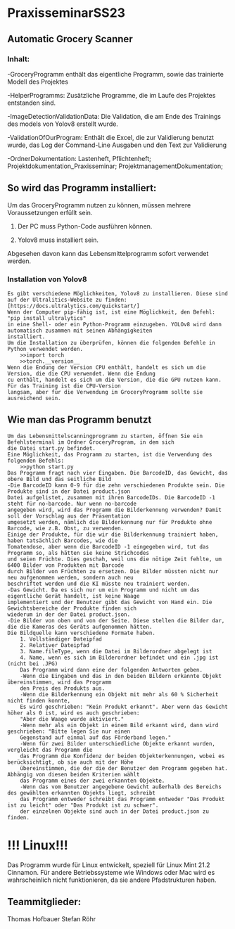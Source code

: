 # PraxisseminarSS23
##  Automatic Grocery Scanner
### Inhalt:
-GroceryProgramm enthält das eigentliche Programm, sowie das trainierte Modell des Projektes

-HelperProgramms: Zusätzliche Programme, die im Laufe des Projektes entstanden sind.

-ImageDetectionValidationData: Die Validation, die am Ende des Trainings des models von Yolov8 erstellt wurde.

-ValidationOfOurProgram: Enthält die Excel, die zur Validierung benutzt wurde, das Log der Command-Line Ausgaben und den Text zur Validierung

-OrdnerDokumentation: Lastenheft, Pflichtenheft; Projektdokumentation_Praxisseminar; ProjektmanagementDokumentation;




## So wird das Programm installiert:
Um das GroceryProgramm nutzen zu können, müssen mehrere Voraussetzungen erfüllt sein.

   1) Der PC muss Python-Code ausführen können.
    
   2) Yolov8 muss installiert sein.
      
Abgesehen davon kann das Lebensmittelprogramm sofort verwendet werden.

### Installation von Yolov8
    Es gibt verschiedene Möglichkeiten, Yolov8 zu installieren. Diese sind auf der Ultralitics-Website zu finden: 
    [https://docs.ultralytics.com/quickstart/]
    Wenn der Computer pip-fähig ist, ist eine Möglichkeit, den Befehl: "pip install ultralytics" 
    in eine Shell- oder ein Python-Programm einzugeben. YOLOv8 wird dann automatisch zusammen mit seinen Abhängigkeiten 
    installiert.
    Um die Installation zu überprüfen, können die folgenden Befehle in Python verwendet werden.
        >>import torch
        >>torch.__version__
    Wenn die Endung der Version CPU enthält, handelt es sich um die Version, die die CPU verwendet. Wenn die Endung 
    cu enthält, handelt es sich um die Version, die die GPU nutzen kann. Für das Training ist die CPU-Version 
    langsam, aber für die Verwendung im GroceryProgramm sollte sie ausreichend sein.
    
## Wie man das Programm benutzt
    Um das Lebensmittelscanningprogramm zu starten, öffnen Sie ein Befehlsterminal im Ordner GroceryProgram, in dem sich 
    die Datei start.py befindet.
    Eine Möglichkeit, das Programm zu starten, ist die Verwendung des folgenden Befehls:
        >>python start.py
    Das Programm fragt nach vier Eingaben. Die BarcodeID, das Gewicht, das obere Bild und das seitliche Bild
    -Die BarcodeID kann 0-9 für die zehn verschiedenen Produkte sein. Die Produkte sind in der Datei product.json 
    Datei aufgelistet, zusammen mit ihren BarcodeIDs. Die BarcodeID -1 steht für no-barcode. Nur wenn no-barcode 
    angegeben wird, wird das Programm die Bilderkennung verwenden? Damit soll der Vorschlag aus der Präsentation 
    umgesetzt werden, nämlich die Bilderkennung nur für Produkte ohne Barcode, wie z.B. Obst, zu verwenden. 
    Einige der Produkte, für die wir die Bilderkennung trainiert haben, haben tatsächlich Barcodes, wie die 
    Tomatendose, aber wenn die BarcodeID -1 eingegeben wird, tut das Programm so, als hätten sie keine Strichcodes 
    und seien Früchte. Dies geschah, weil uns die nötige Zeit fehlte, um 6400 Bilder von Produkten mit Barcode
    durch Bilder von Früchten zu ersetzen. Die Bilder müssten nicht nur neu aufgenommen werden, sondern auch neu 
    beschriftet werden und die KI müsste neu trainiert werden.
    -Das Gewicht. Da es sich nur um ein Programm und nicht um das eigentliche Gerät handelt, ist keine Waage 
    implementiert und der Benutzer gibt das Gewicht von Hand ein. Die Gewichtsbereiche der Produkte finden sich 
    wiederum in der der Datei product.json.
    -Die Bilder von oben und von der Seite. Diese stellen die Bilder dar, die die Kameras des Geräts aufgenommen hätten. 
    Die Bildquelle kann verschiedene Formate haben.
        1. Vollständiger Dateipfad
        2. Relativer Dateipfad
        3. Name.fileType, wenn die Datei im Bilderordner abgelegt ist
        4. Name, wenn es sich im Bilderordner befindet und ein .jpg ist (nicht bei .JPG)
        Das Programm wird dann eine der folgenden Antworten geben.
        -Wenn die Eingaben und das in den beiden Bildern erkannte Objekt übereinstimmen, wird das Programm 
        den Preis des Produkts aus.
        -Wenn die Bilderkennung ein Objekt mit mehr als 60 % Sicherheit nicht finden konnte,
        Es wird geschrieben: "Kein Produkt erkannt". Aber wenn das Gewicht höher als 0 ist, wird es auch geschrieben:
        "Aber die Waage wurde aktiviert."
        -Wenn mehr als ein Objekt in einem Bild erkannt wird, dann wird geschrieben: "Bitte legen Sie nur einen 
        Gegenstand auf einmal auf das Förderband legen."
        -Wenn für zwei Bilder unterschiedliche Objekte erkannt wurden, vergleicht das Programm die 
        das Programm die Konfidenz der beiden Objekterkennungen, wobei es berücksichtigt, ob sie auch mit der Höhe 
        übereinstimmen, die der die der Benutzer dem Programm gegeben hat. Abhängig von diesen beiden Kriterien wählt 
        das Programm eines der zwei erkannten Objekte.
        -Wenn das vom Benutzer angegebene Gewicht außerhalb des Bereichs des gewählten erkannten Objekts liegt, schreibt 
        das Programm entweder schreibt das Programm entweder "Das Produkt ist zu leicht" oder "Das Produkt ist zu schwer". 
        der einzelnen Objekte sind auch in der Datei product.json zu finden.
        


# !!! Linux!!!
 Das Programm wurde für Linux entwickelt, speziell für Linux Mint 21.2 Cinnamon.
    Für andere Betriebssysteme wie Windows oder Mac wird es wahrscheinlich nicht funktionieren, da sie andere Pfadstrukturen haben.
     
## Teammitglieder:
Thomas Hofbauer
Stefan Röhr



